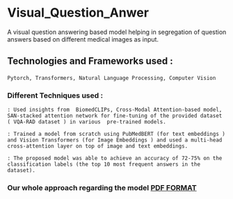 # Visual_Question_Anwer
A visual question answering based model helping in segregation of  question answers based on different medical images as input.

## Technologies and Frameworks used : 

#### 
    Pytorch, Transformers, Natural Language Processing, Computer Vision  

### Different Techniques used : 
    : Used insights from  BiomedCLIPs, Cross-Modal Attention-based model, SAN-stacked attention network for fine-tuning of the provided dataset ( VQA-RAD dataset ) in various  pre-trained models.
    
    : Trained a model from scratch using PubMedBERT (for text embeddings ) and Vision Transformers (for Image Embeddings ) and used a multi-head cross-attention layer on top of image and text embeddings.
    
    : The proposed model was able to achieve an accuracy of 72-75% on the classification labels (the top 10 most frequent answers in the dataset).

###  Our whole approach regarding the model  [PDF FORMAT ](Visual_Question_Answering.pdf) 

    


 
